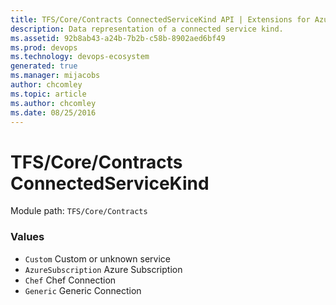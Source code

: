 ```yaml
---
title: TFS/Core/Contracts ConnectedServiceKind API | Extensions for Azure DevOps Services
description: Data representation of a connected service kind.
ms.assetid: 92b8ab43-a24b-7b2b-c58b-8902aed6bf49
ms.prod: devops
ms.technology: devops-ecosystem
generated: true
ms.manager: mijacobs
author: chcomley
ms.topic: article
ms.author: chcomley
ms.date: 08/25/2016
---
```


# TFS/Core/Contracts ConnectedServiceKind

Module path: `TFS/Core/Contracts`

### Values

* `Custom` Custom or unknown service
* `AzureSubscription` Azure Subscription
* `Chef` Chef Connection
* `Generic` Generic Connection
